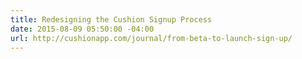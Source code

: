 ```yaml
---
title: Redesigning the Cushion Signup Process
date: 2015-08-09 05:50:00 -04:00
url: http://cushionapp.com/journal/from-beta-to-launch-sign-up/
---
```


